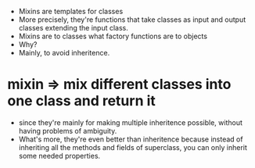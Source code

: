 - Mixins are templates for classes
- More precisely, they're functions that take classes as input and output classes extending the input class.
- Mixins are to classes what factory functions are to objects
- Why? 
- Mainly, to avoid inheritence. 

# mixin => mix different classes into one class and return it

- since they're mainly for making multiple inheritence possible, without having problems of ambiguity.
- What's more, they're even better than inheritence because instead of inheriting all the methods and fields of superclass, you can only inherit some needed properties. 

# 
